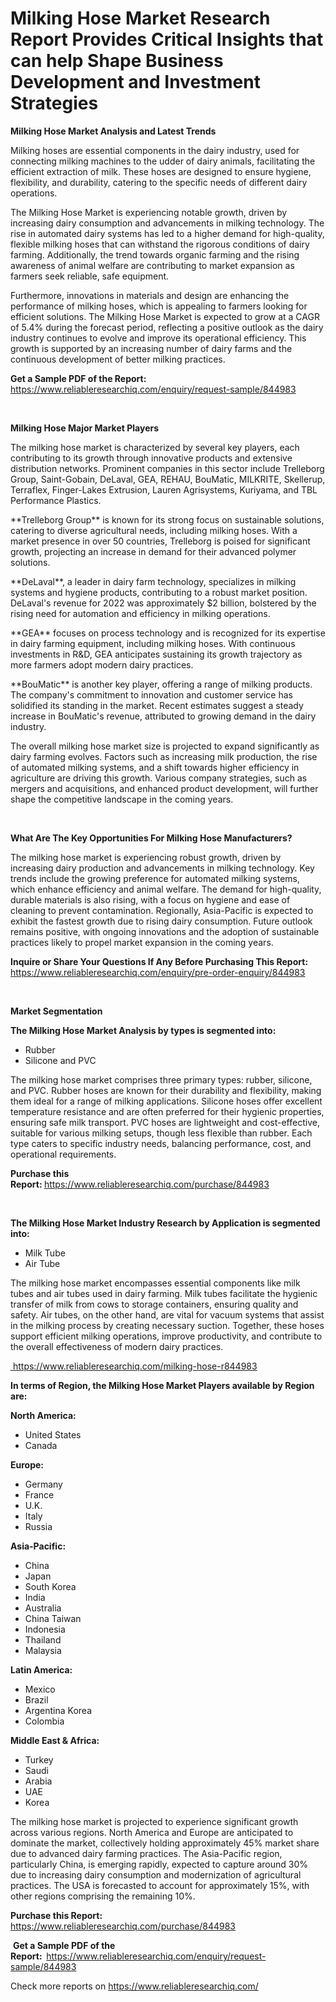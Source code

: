 <p><h1>Milking Hose Market Research Report Provides Critical Insights that can help Shape Business Development and Investment Strategies</h1></p><p><strong>Milking Hose Market Analysis and Latest Trends</strong></p>
<p><p>Milking hoses are essential components in the dairy industry, used for connecting milking machines to the udder of dairy animals, facilitating the efficient extraction of milk. These hoses are designed to ensure hygiene, flexibility, and durability, catering to the specific needs of different dairy operations. </p><p>The Milking Hose Market is experiencing notable growth, driven by increasing dairy consumption and advancements in milking technology. The rise in automated dairy systems has led to a higher demand for high-quality, flexible milking hoses that can withstand the rigorous conditions of dairy farming. Additionally, the trend towards organic farming and the rising awareness of animal welfare are contributing to market expansion as farmers seek reliable, safe equipment.</p><p>Furthermore, innovations in materials and design are enhancing the performance of milking hoses, which is appealing to farmers looking for efficient solutions. The Milking Hose Market is expected to grow at a CAGR of 5.4% during the forecast period, reflecting a positive outlook as the dairy industry continues to evolve and improve its operational efficiency. This growth is supported by an increasing number of dairy farms and the continuous development of better milking practices.</p></p>
<p><strong>Get a Sample PDF of the Report:&nbsp;</strong> <a href="https://www.reliableresearchiq.com/enquiry/request-sample/844983?utm_campaign=3514&utm_medium=2&utm_source=Github&utm_content=ia&utm_term=30032025&utm_id=milking-hose">https://www.reliableresearchiq.com/enquiry/request-sample/844983</a></p>
<p>&nbsp;</p>
<p><strong>Milking Hose Major Market Players</strong></p>
<p><p>The milking hose market is characterized by several key players, each contributing to its growth through innovative products and extensive distribution networks. Prominent companies in this sector include Trelleborg Group, Saint-Gobain, DeLaval, GEA, REHAU, BouMatic, MILKRITE, Skellerup, Terraflex, Finger-Lakes Extrusion, Lauren Agrisystems, Kuriyama, and TBL Performance Plastics.</p><p>**Trelleborg Group** is known for its strong focus on sustainable solutions, catering to diverse agricultural needs, including milking hoses. With a market presence in over 50 countries, Trelleborg is poised for significant growth, projecting an increase in demand for their advanced polymer solutions.</p><p>**DeLaval**, a leader in dairy farm technology, specializes in milking systems and hygiene products, contributing to a robust market position. DeLaval's revenue for 2022 was approximately $2 billion, bolstered by the rising need for automation and efficiency in milking operations.</p><p>**GEA** focuses on process technology and is recognized for its expertise in dairy farming equipment, including milking hoses. With continuous investments in R&D, GEA anticipates sustaining its growth trajectory as more farmers adopt modern dairy practices.</p><p>**BouMatic** is another key player, offering a range of milking products. The company's commitment to innovation and customer service has solidified its standing in the market. Recent estimates suggest a steady increase in BouMatic's revenue, attributed to growing demand in the dairy industry.</p><p>The overall milking hose market size is projected to expand significantly as dairy farming evolves. Factors such as increasing milk production, the rise of automated milking systems, and a shift towards higher efficiency in agriculture are driving this growth. Various company strategies, such as mergers and acquisitions, and enhanced product development, will further shape the competitive landscape in the coming years.</p></p>
<p>&nbsp;</p>
<p><strong>What Are The Key Opportunities For Milking Hose Manufacturers?</strong></p>
<p><p>The milking hose market is experiencing robust growth, driven by increasing dairy production and advancements in milking technology. Key trends include the growing preference for automated milking systems, which enhance efficiency and animal welfare. The demand for high-quality, durable materials is also rising, with a focus on hygiene and ease of cleaning to prevent contamination. Regionally, Asia-Pacific is expected to exhibit the fastest growth due to rising dairy consumption. Future outlook remains positive, with ongoing innovations and the adoption of sustainable practices likely to propel market expansion in the coming years.</p></p>
<p><strong>Inquire or Share Your Questions If Any Before Purchasing This Report:</strong> <a href="https://www.reliableresearchiq.com/enquiry/pre-order-enquiry/844983?utm_campaign=3514&utm_medium=2&utm_source=Github&utm_content=ia&utm_term=30032025&utm_id=milking-hose">https://www.reliableresearchiq.com/enquiry/pre-order-enquiry/844983</a></p>
<p>&nbsp;</p>
<p><strong>Market Segmentation</strong></p>
<p><strong>The Milking Hose Market Analysis by types is segmented into:</strong></p>
<p><ul><li>Rubber</li><li>Silicone and PVC</li></ul></p>
<p><p>The milking hose market comprises three primary types: rubber, silicone, and PVC. Rubber hoses are known for their durability and flexibility, making them ideal for a range of milking applications. Silicone hoses offer excellent temperature resistance and are often preferred for their hygienic properties, ensuring safe milk transport. PVC hoses are lightweight and cost-effective, suitable for various milking setups, though less flexible than rubber. Each type caters to specific industry needs, balancing performance, cost, and operational requirements.</p></p>
<p><strong>Purchase this Report:&nbsp;</strong><a href="https://www.reliableresearchiq.com/purchase/844983?utm_campaign=3514&utm_medium=2&utm_source=Github&utm_content=ia&utm_term=30032025&utm_id=milking-hose">https://www.reliableresearchiq.com/purchase/844983</a></p>
<p>&nbsp;</p>
<p><strong>The Milking Hose Market Industry Research by Application is segmented into:</strong></p>
<p><ul><li>Milk Tube</li><li>Air Tube</li></ul></p>
<p><p>The milking hose market encompasses essential components like milk tubes and air tubes used in dairy farming. Milk tubes facilitate the hygienic transfer of milk from cows to storage containers, ensuring quality and safety. Air tubes, on the other hand, are vital for vacuum systems that assist in the milking process by creating necessary suction. Together, these hoses support efficient milking operations, improve productivity, and contribute to the overall effectiveness of modern dairy practices.</p></p>
<p><a href="https://www.reliableresearchiq.com/milking-hose-r844983?utm_campaign=3514&utm_medium=2&utm_source=Github&utm_content=ia&utm_term=30032025&utm_id=milking-hose">&nbsp;https://www.reliableresearchiq.com/milking-hose-r844983</a></p>
<p><strong>In terms of Region, the Milking Hose Market Players available by Region are:</strong></p>
<p>
    <p> <strong> North America: </strong>
        <ul>
            <li>United States</li>
            <li>Canada</li>
        </ul>
        </p> 
    <p> <strong> Europe: </strong>
        <ul>
            <li>Germany</li>
            <li>France</li>
            <li>U.K.</li>
            <li>Italy</li>
            <li>Russia</li>
        </ul>
        </p> 
    <p> <strong> Asia-Pacific: </strong>
        <ul>
            <li>China</li>
            <li>Japan</li>
            <li>South Korea</li>
            <li>India</li>
            <li>Australia</li>
            <li>China Taiwan</li>
            <li>Indonesia</li>
            <li>Thailand</li>
            <li>Malaysia</li>
        </ul>
        </p> 
    <p> <strong> Latin America: </strong>
        <ul>
            <li>Mexico</li>
            <li>Brazil</li>
            <li>Argentina Korea</li>
            <li>Colombia</li>
        </ul>
        </p> 
    <p> <strong> Middle East & Africa: </strong>
        <ul>
            <li>Turkey</li>
            <li>Saudi</li>
            <li>Arabia</li>
            <li>UAE</li>
            <li>Korea</li>
        </ul>
    </p>
    </p>
<p><p>The milking hose market is projected to experience significant growth across various regions. North America and Europe are anticipated to dominate the market, collectively holding approximately 45% market share due to advanced dairy farming practices. The Asia-Pacific region, particularly China, is emerging rapidly, expected to capture around 30% due to increasing dairy consumption and modernization of agricultural practices. The USA is forecasted to account for approximately 15%, with other regions comprising the remaining 10%.</p></p>
<p><strong>Purchase this Report: </strong><a href="https://www.reliableresearchiq.com/purchase/844983?utm_campaign=3514&utm_medium=2&utm_source=Github&utm_content=ia&utm_term=30032025&utm_id=milking-hose">https://www.reliableresearchiq.com/purchase/844983</a></p>
<p>&nbsp;<strong>Get a Sample PDF of the Report:&nbsp;&nbsp;</strong><a href="https://www.reliableresearchiq.com/enquiry/request-sample/844983?utm_campaign=3514&utm_medium=2&utm_source=Github&utm_content=ia&utm_term=30032025&utm_id=milking-hose">https://www.reliableresearchiq.com/enquiry/request-sample/844983</a></p>
<p><strong></strong></p>
<p>Check more reports on <a href="https://www.reliableresearchiq.com/?utm_campaign=3514&utm_medium=2&utm_source=Github&utm_content=ia&utm_term=30032025&utm_id=milking-hose">https://www.reliableresearchiq.com/</a></p>